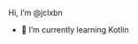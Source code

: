 Hi, I’m @jclxbn
- 🌱 I’m currently learning Kotlin

<!---
jclxbn/jclxbn is a ✨ special ✨ repository because its `README.md` (this file) appears on your GitHub profile.
You can click the Preview link to take a look at your changes.
--->
